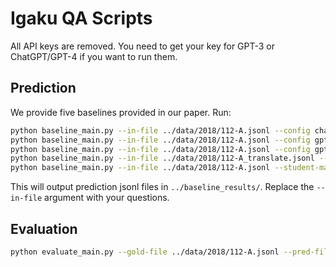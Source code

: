 # Igaku QA Scripts
All API keys are removed. You need to get your key for GPT-3 or ChatGPT/GPT-4 if you want to run them.

## Prediction
We provide five baselines provided in our paper. Run:
```bash
python baseline_main.py --in-file ../data/2018/112-A.jsonl --config chatgpt
python baseline_main.py --in-file ../data/2018/112-A.jsonl --config gpt4
python baseline_main.py --in-file ../data/2018/112-A.jsonl --config gpt3
python baseline_main.py --in-file ../data/2018/112-A_translate.jsonl --config chatgpt-en --prompt-file prompts/prompt_translate.jsonl 
python baseline_main.py --in-file ../data/2018/112-A.jsonl --student-majority
```
This will output prediction jsonl files in `../baseline_results/`. Replace the `--in-file` argument with your questions.

## Evaluation
```bash
python evaluate_main.py --gold-file ../data/2018/112-A.jsonl --pred-file ../baseline_results/2018/112-A_chatgpt.jsonl
```
